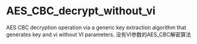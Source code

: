 # AES_CBC_decrypt_without_vi
AES CBC decryption operation via a generic key extraction algorithm that generates key and vi without VI parameters. 没有VI参数的AES_CBC解密算法
